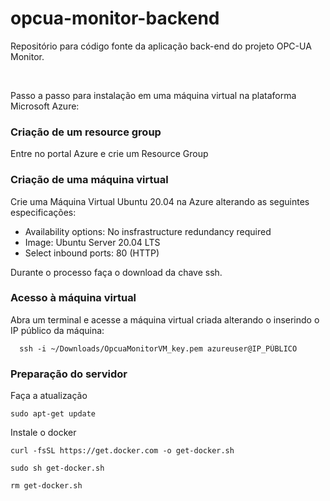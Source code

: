 # opcua-monitor-backend

Repositório para código fonte da aplicação back-end do projeto OPC-UA Monitor.

<br>

Passo a passo para instalação em uma máquina virtual na plataforma Microsoft Azure:

### Criação de um resource group

Entre no portal Azure e crie um Resource Group

### Criação de uma máquina virtual

Crie uma Máquina Virtual Ubuntu 20.04 na Azure alterando as seguintes especificações:

- Availability options: No insfrastructure redundancy required
- Image: Ubuntu Server 20.04 LTS
- Select inbound ports: 80 (HTTP)

Durante o processo faça o download da chave ssh.

### Acesso à máquina virtual

Abra um terminal e acesse a máquina virtual criada alterando o inserindo o IP público da máquina:

```
  ssh -i ~/Downloads/OpcuaMonitorVM_key.pem azureuser@IP_PÙBLICO
```

### Preparação do servidor

Faça a atualização

```
sudo apt-get update
```

Instale o docker

```
curl -fsSL https://get.docker.com -o get-docker.sh
```
```
sudo sh get-docker.sh
```
```
rm get-docker.sh
```






